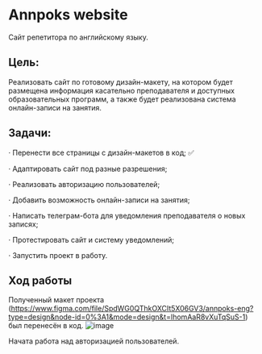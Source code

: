 # Annpoks website
Сайт репетитора по английскому языку.

## Цель:
Реализовать сайт по готовому дизайн-макету, на котором будет размещена информация касательно преподавателя и доступных образовательных программ, а также будет реализована система онлайн-записи на занятия.

## Задачи:
· Перенести все страницы с дизайн-макетов в код;  ✅

· Адаптировать сайт под разные разрешения;

· Реализовать авторизацию пользователей;

· Добавить возможность онлайн-записи на занятия;

· Написать телеграм-бота для уведомления преподавателя о новых записях;

· Протестировать сайт и систему уведомлений;

· Запустить проект в работу.

## Ход работы
Полученный макет проекта (https://www.figma.com/file/SpdWG0QThkOXCIt5X06GV3/annpoks-eng?type=design&node-id=0%3A1&mode=design&t=IhomAaR8vXuTqSuS-1) был перенесён в код.
![image](https://github.com/yeerrrssh/annpoks/assets/96641299/bb9cd92b-6d6b-4f7a-9d4c-e92c079f3abb)

Начата работа над авторизацией пользователей.
